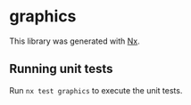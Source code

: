 # graphics

This library was generated with [Nx](https://nx.dev).

## Running unit tests

Run `nx test graphics` to execute the unit tests.
